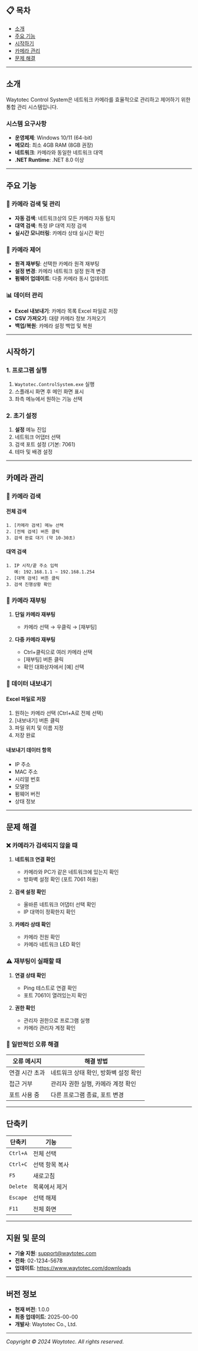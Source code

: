 ## 📋 목차
- [소개](#소개)
- [주요 기능](#주요-기능)
- [시작하기](#시작하기)
- [카메라 관리](#카메라-관리)
- [문제 해결](#문제-해결)

---

## 소개

Waytotec Control System은 네트워크 카메라를 효율적으로 관리하고 제어하기 위한 통합 관리 시스템입니다.

### 시스템 요구사항
- **운영체제**: Windows 10/11 (64-bit)
- **메모리**: 최소 4GB RAM (8GB 권장)
- **네트워크**: 카메라와 동일한 네트워크 대역
- **.NET Runtime**: .NET 8.0 이상

---

## 주요 기능

### 🎥 카메라 검색 및 관리
- **자동 검색**: 네트워크상의 모든 카메라 자동 탐지
- **대역 검색**: 특정 IP 대역 지정 검색
- **실시간 모니터링**: 카메라 상태 실시간 확인

### 🔧 카메라 제어
- **원격 재부팅**: 선택한 카메라 원격 재부팅
- **설정 변경**: 카메라 네트워크 설정 원격 변경
- **펌웨어 업데이트**: 다중 카메라 동시 업데이트

### 📊 데이터 관리
- **Excel 내보내기**: 카메라 목록 Excel 파일로 저장
- **CSV 가져오기**: 대량 카메라 정보 가져오기
- **백업/복원**: 카메라 설정 백업 및 복원

---

## 시작하기

### 1. 프로그램 실행
1. `Waytotec.ControlSystem.exe` 실행
2. 스플래시 화면 후 메인 화면 표시
3. 좌측 메뉴에서 원하는 기능 선택

### 2. 초기 설정
1. **설정** 메뉴 진입
2. 네트워크 어댑터 선택
3. 검색 포트 설정 (기본: 7061)
4. 테마 및 배경 설정

---

## 카메라 관리

### 📡 카메라 검색

#### 전체 검색
```
1. [카메라 검색] 메뉴 선택
2. [전체 검색] 버튼 클릭
3. 검색 완료 대기 (약 10-30초)
```

#### 대역 검색
```
1. IP 시작/끝 주소 입력
   예: 192.168.1.1 ~ 192.168.1.254
2. [대역 검색] 버튼 클릭
3. 검색 진행상황 확인
```

### 🔄 카메라 재부팅

1. **단일 카메라 재부팅**
   - 카메라 선택 → 우클릭 → [재부팅]

2. **다중 카메라 재부팅**
   - Ctrl+클릭으로 여러 카메라 선택
   - [재부팅] 버튼 클릭
   - 확인 대화상자에서 [예] 선택

### 📝 데이터 내보내기

#### Excel 파일로 저장
1. 원하는 카메라 선택 (Ctrl+A로 전체 선택)
2. [내보내기] 버튼 클릭
3. 파일 위치 및 이름 지정
4. 저장 완료

#### 내보내기 데이터 항목
- IP 주소
- MAC 주소
- 시리얼 번호
- 모델명
- 펌웨어 버전
- 상태 정보

---

## 문제 해결

### ❌ 카메라가 검색되지 않을 때

1. **네트워크 연결 확인**
   - 카메라와 PC가 같은 네트워크에 있는지 확인
   - 방화벽 설정 확인 (포트 7061 허용)

2. **검색 설정 확인**
   - 올바른 네트워크 어댑터 선택 확인
   - IP 대역이 정확한지 확인

3. **카메라 상태 확인**
   - 카메라 전원 확인
   - 카메라 네트워크 LED 확인

### ⚠️ 재부팅이 실패할 때

1. **연결 상태 확인**
   - Ping 테스트로 연결 확인
   - 포트 7061이 열려있는지 확인

2. **권한 확인**
   - 관리자 권한으로 프로그램 실행
   - 카메라 관리자 계정 확인

### 🔧 일반적인 오류 해결

| 오류 메시지 | 해결 방법 |
|------------|----------|
| 연결 시간 초과 | 네트워크 상태 확인, 방화벽 설정 확인 |
| 접근 거부 | 관리자 권한 실행, 카메라 계정 확인 |
| 포트 사용 중 | 다른 프로그램 종료, 포트 변경 |

---

## 단축키

| 단축키 | 기능 |
|--------|------|
| `Ctrl+A` | 전체 선택 |
| `Ctrl+C` | 선택 항목 복사 |
| `F5` | 새로고침 |
| `Delete` | 목록에서 제거 |
| `Escape` | 선택 해제 |
| `F11` | 전체 화면 |

---

## 지원 및 문의

- **기술 지원**: support@waytotec.com
- **전화**: 02-1234-5678
- **업데이트**: https://www.waytotec.com/downloads

---

## 버전 정보

- **현재 버전**: 1.0.0
- **최종 업데이트**: 2025-00-00
- **개발사**: Waytotec Co., Ltd.

---


*Copyright © 2024 Waytotec. All rights reserved.*
